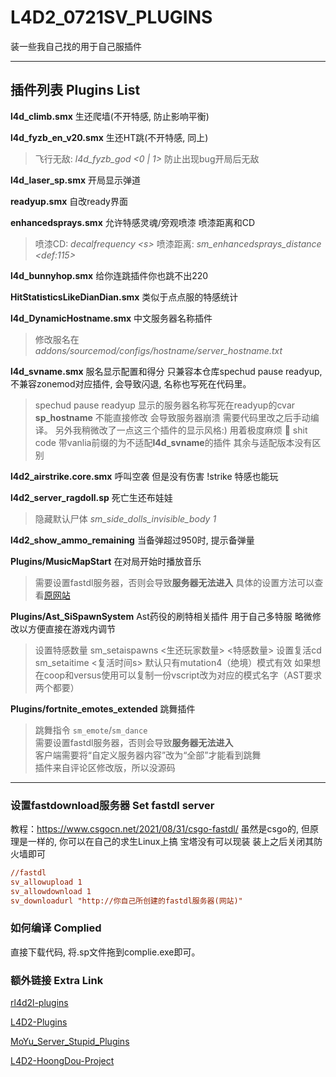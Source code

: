 # L4D2_0721SV_PLUGINS

装一些我自己找的用于自己服插件

------

## 插件列表 Plugins List

**l4d_climb.smx** 生还爬墙(不开特感, 防止影响平衡)

**l4d_fyzb_en_v20.smx** 生还HT跳(不开特感, 同上)
>飞行无敌: *l4d_fyzb_god \<0 | 1\>* 防止出现bug开局后无敌

**l4d_laser_sp.smx** 开局显示弹道

**readyup.smx** 自改ready界面

**enhancedsprays.smx** 允许特感灵魂/旁观喷漆 喷漆距离和CD
>喷漆CD: *decalfrequency \<s\>*
>喷漆距离: *sm_enhancedsprays_distance \<def:115\>*

**l4d_bunnyhop.smx** 给你连跳插件你也跳不出220

**HitStatisticsLikeDianDian.smx**  类似于点点服的特感统计

**l4d_DynamicHostname.smx** 中文服务器名称插件
>修改服名在*addons/sourcemod/configs/hostname/server_hostname.txt*

**l4d_svname.smx** 服名显示配置和得分 只兼容本仓库spechud pause readyup, 不兼容zonemod对应插件, 会导致闪退, 名称也写死在代码里。
>spechud pause readyup 显示的服务器名称写死在readyup的cvar **sp_hostname** 不能直接修改 会导致服务器崩溃 需要代码里改之后手动编译。
>另外我稍微改了一点这三个插件的显示风格:)
>用着极度麻烦 🤡 shit code
>带vanlia前缀的为不适配**l4d_svname**的插件 其余与适配版本没有区别

**l4d2_airstrike.core.smx** 呼叫空袭 但是没有伤害 !strike 特感也能玩

**l4d2_server_ragdoll.sp** 死亡生还布娃娃
> 隐藏默认尸体 *sm_side_dolls_invisible_body 1*

**l4d2_show_ammo_remaining** 当备弹超过950时, 提示备弹量

**Plugins/MusicMapStart** 在对局开始时播放音乐
> 需要设置fastdl服务器，否则会导致**服务器无法进入**
> 具体的设置方法可以查看[原网站](https://forums.alliedmods.net/showthread.php?p=2645342)    


**Plugins/Ast_SiSpawnSystem** Ast药役的刷特相关插件 用于自己多特服 略微修改以方便直接在游戏内调节
> 设置特感数量 sm_setaispawns <生还玩家数量> <特感数量>
> 设置复活cd sm_setaitime <复活时间s>
> 默认只有mutation4（绝境）模式有效 如果想在coop和versus使用可以复制一份vscript改为对应的模式名字（AST要求两个都要）

**Plugins/fortnite_emotes_extended** 跳舞插件
> 跳舞指令 `sm_emote`/`sm_dance`  
> 需要设置fastdl服务器，否则会导致**服务器无法进入**  
> 客户端需要将“自定义服务器内容”改为“全部”才能看到跳舞  
> 插件来自评论区修改版，所以没源码

------    

### 设置fastdownload服务器 Set fastdl server

教程：<https://www.csgocn.net/2021/08/31/csgo-fastdl/>
虽然是csgo的, 但原理是一样的, 你可以在自己的求生Linux上搞
宝塔没有可以现装 装上之后关闭其防火墙即可

```cfg
//fastdl
sv_allowupload 1
sv_allowdownload 1
sv_downloadurl "http://你自己所创建的fastdl服务器(网站)"
```

### 如何编译 Complied

直接下载代码, 将.sp文件拖到complie.exe即可。

### 额外链接 Extra Link

[rl4d2l-plugins](https://github.com/devilesk/rl4d2l-plugins)

[L4D2-Plugins](https://github.com/fbef0102/L4D2-Plugins)

[MoYu_Server_Stupid_Plugins](https://github.com/Target5150/MoYu_Server_Stupid_Plugins)

[L4D2-HoongDou-Project](https://github.com/HoongDou/L4D2-HoongDou-Project)
